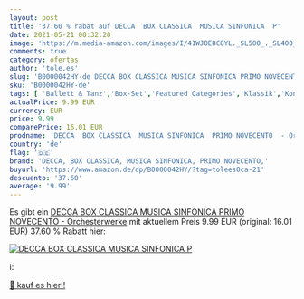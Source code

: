 ```yaml
---
layout: post
title: '37.60 % rabat auf DECCA  BOX CLASSICA  MUSICA SINFONICA  P'
date: 2021-05-21 00:32:20
image: 'https://m.media-amazon.com/images/I/41WJ0E8C8YL._SL500_._SL400_.jpg'
comments: true
category: ofertas
author: 'tole.es'
slug: 'B0000042HY-de DECCA BOX CLASSICA MUSICA SINFONICA PRIMO NOVECENTO -...'
sku: 'B0000042HY-de'
tags: [ 'Ballett & Tanz','Box-Set','Featured Categories','Klassik','Konzerte, Symphonien & Orchestermusik','Musik Kategorien','Musik-CDs & Vinyl','Sinfonien','decca, box classica, musica sinfonica, primo novecento,', ]
actualPrice: 9.99 EUR
currency: EUR
price: 9.99
comparePrice: 16.01 EUR
prodname: 'DECCA  BOX CLASSICA  MUSICA SINFONICA  PRIMO NOVECENTO  - Orchesterwerke'
country: 'de'
flag: '🇩🇪'
brand: 'DECCA, BOX CLASSICA, MUSICA SINFONICA, PRIMO NOVECENTO,'
buyurl: 'https://www.amazon.de/dp/B0000042HY/?tag=tolees0ca-21'
descuento: '37.60'
average: '9.99'
---
```


Es gibt ein [DECCA  BOX CLASSICA  MUSICA SINFONICA  PRIMO NOVECENTO  - Orchesterwerke](https://www.amazon.de/dp/B0000042HY/?tag=tolees0ca-21) mit aktuellem Preis 9.99 EUR (original: 16.01 EUR) 37.60 % Rabatt hier:

[![DECCA  BOX CLASSICA  MUSICA SINFONICA  P](https://m.media-amazon.com/images/I/41WJ0E8C8YL._SL500_._SL400_.jpg)](https://www.amazon.de/dp/B0000042HY/?tag=tolees0ca-21)

ℹ️:


[🛒 kauf es hier!!](https://www.amazon.de/dp/B0000042HY/?tag=tolees0ca-21)
